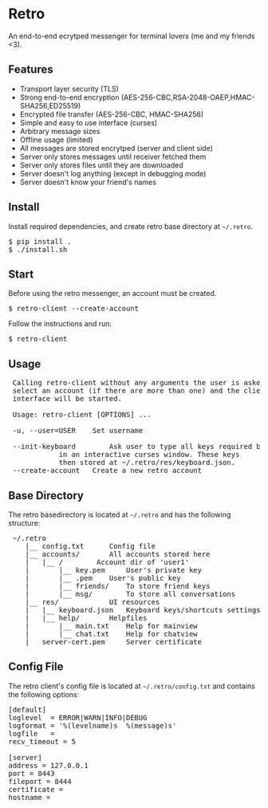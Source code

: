 # Retro
An end-to-end ecrytped messenger for terminal lovers (me and my friends <3).

## Features
- Transport layer security (TLS)
- Strong end-to-end encryption (AES-256-CBC,RSA-2048-OAEP,HMAC-SHA256,ED25519)
- Encrypted file transfer (AES-256-CBC, HMAC-SHA256)
- Simple and easy to use interface (curses)
- Arbitrary message sizes
- Offline usage (limited)
- All messages are stored encrytped (server and client side)
- Server only stores messages until receiver fetched them
- Server only stores files until they are downloaded
- Server doesn't log anything (except in debugging mode)
- Server doesn't know your friend's names


## Install
Install required dependencies, and create retro base directory at `~/.retro`.
<pre>
$ pip install .
$ ./install.sh
</pre>


## Start
Before using the retro messenger, an account must be created.
<pre>
$ retro-client --create-account
</pre>
Follow the instructions and run:
<pre>
$ retro-client
</pre>


## Usage
<pre>
 Calling retro-client without any arguments the user is asked to
 select an account (if there are more than one) and the client
 interface will be started.

 Usage: retro-client [OPTIONS] ...

 -u, --user=USER	Set username

 --init-keyboard        Ask user to type all keys required by retro
			in an interactive curses window. These keys
			then stored at ~/.retro/res/keyboard.json.
 --create-account	Create a new retro account
</pre>


## Base Directory
The retro basedirectory is located at `~/.retro` and has the following
structure:
<pre>
 ~/.retro
    |__ config.txt		Config file
    |__ accounts/		All accounts stored here
    |   |__ <user1>/		Account dir of 'user1'
    |       |__ key.pem		User's private key
    |       |__ <userid>.pem	User's public key
    |       |__ friends/	To store friend keys
    |       |__ msg/		To store all conversations
    |__ res/			UI resources
    |   |__ keyboard.json	Keyboard keys/shortcuts settings
    |   |__ help/		Helpfiles
    |       |__ main.txt	Help for mainview
    |       |__ chat.txt	Help for chatview
    |__ server-cert.pem		Server certificate
</pre>


## Config File
The retro client's config file is located at `~/.retro/config.txt`
and contains the following options:

<pre>
[default]
loglevel  = ERROR|WARN|INFO|DEBUG
logformat = '%(levelname)s  %(message)s'
logfile   = <logfilepath>
recv_timeout = 5

[server]
address = 127.0.0.1
port = 8443
fileport = 8444
certificate = <server certfile path>
hostname = <server hostname>
</pre>
